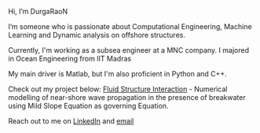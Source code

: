 Hi, I’m DurgaRaoN

  I’m someone who is passionate about Computational Engineering, Machine Learning and Dynamic analysis on offshore structures.

  Currently, I'm working as a subsea engineer at a MNC company. I majored in Ocean Engineering from IIT Madras
  
  My main driver is Matlab, but I'm also proficient in Python and C++.
  
  Check out my project below:
  [Fluid Structure Interaction](https://github.com/raodnik/Term-paper-OE5450) - Numerical modelling of near-shore wave propagation in the presence of breakwater using Mild Slope Equation as governing Equation.
  
  Reach out to me on [LinkedIn](https://www.linkedin.com/in/durga-rao-nadikoppula-372349114/) and [email](durgarao3d3@gmail.com)
